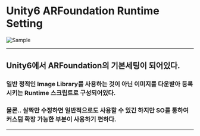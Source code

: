 # Unity6 ARFoundation Runtime Setting

![Sample](https://github.com/user-attachments/assets/ed4a21f9-467f-47e8-9daa-ad9eda5a6e2e)



---
## Unity6에서 ARFoundation의 기본세팅이 되어있다.


### 일반 정적인 Image Library를 사용하는 것이 아닌 이미지를 다운받아 등록시키는 Runtime 스크립트로 구성되어있다.
### 물론.. 살짝만 수정하면 일반적으로도 사용할 수 있긴 하지만 SO를 통하여 커스텀 확장 가능한 부분이  사용하기 편하다.


---

